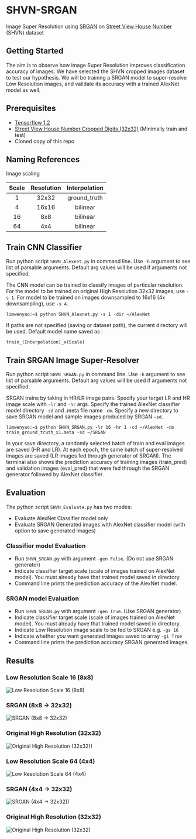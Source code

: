 # SHVN-SRGAN
Image Super Resolution using [SRGAN](https://arxiv.org/abs/1609.04802) on [Street View House Number](http://ufldl.stanford.edu/housenumbers/) (SHVN) dataset
## Getting Started

The aim is to observe how image Super Resolution improves classification accuracy of images. We have selected the SHVN cropped images dataset to test our hypothesis. We will be training a SRGAN model to super-resolve Low Resolution images, and validate its accuracy with a trained AlexNet model as well.

## Prerequisites
* [Tensorflow 1.2](https://www.tensorflow.org/install/)
* [Street View House Number Cropped Digits (32x32)](http://ufldl.stanford.edu/housenumbers/) (Minimally train and test)
* Cloned copy of this repo

## Naming References
Image scaling

| Scale | Resolution | Interpolation |
| :---: |:----------:| :------------:|
| 1     | 32x32      | ground_truth  |
| 4     | 16x16      | bilinear      |
| 16    | 8x8        | bilinear      |
| 64    | 4x4        | bilinear      |

## Train CNN Classifier
Run python script `SHVN_Alexnet.py` in command line. Use `-h` argument to see list of parsable arguments. Default arg values will be used if arguments not specified. 

The CNN model can be trained to classify images of particular resolution. For the model to be trained on original High Resolution 32x32 images, use `-s 1`. For model to be trained on images downsampled to 16x16 (4x downsampling), use `-s 4`. 
```
limwenyao:~$ python SHVN_Alexnet.py -s 1 -dir ~/AlexNet
```
If paths are not specified (saving or dataset path), the current directory will be used. Default model name saved as :
```
train_(Interpolation)_x(Scale)
```

## Train SRGAN Image Super-Resolver
Run python script `SHVN_SRGAN.py` in command line. Use `-h` argument to see list of parsable arguments. Default arg values will be used if arguments not specified. 

SRGAN trains by taking in HR/LR image pairs. Specify your target LR and HR image scale with `-lr` and `-hr` args. Specify the trained AlexNet classifier model directory `-cd` and .meta file name `-cm`. Specify a new directory to save SRGAN model and sample images produced by SRGAN `-sd`.
```
limwenyao:~$ python SHVN_SRGAN.py -lr 16 -hr 1 -cd ~/AlexNet -cm train_ground_truth_x1.meta -sd ~/SRGAN
```
In your save directory, a randomly selected batch of train and eval images are saved (HR and LR). At each epoch, the same batch of super-resolved images are saved (LR images fed through generator of SRGAN). The terminal also shows the prediction accuracy of training images (train_pred) and validation images (eval_pred) that were fed through the SRGAN generator followed by AlexNet classifier.

## Evaluation
The python script `SHVN_Evaluate.py` has two modes:
* Evaluate AlexNet Classifier model only
* Evaluate SRGAN Generated images with AlexNet classifier model (with option to save generated images)

### Classifier model Evaluation
* Run `SHVN_SRGAN.py` with argument `-gen False`. (Do not use SRGAN generator)
* Indicate classifier target scale (scale of images trained on AlexNet model). You must already have that trained model saved in directory.
* Command line prints the prediction accuracy of the AlexNet model.

### SRGAN model Evaluation
* Run `SHVN_SRGAN.py` with argument `-gen True`. (Use SRGAN generator)
* Indicate classifier target scale (scale of images trained on AlexNet model). You must already have that trained model saved in directory.
* Indicate Low Resolution image scale to be fed to SRGAN e.g. `-gs 16`
* Indicate whether you want generated images saved to array `-gi True`
* Command line prints the prediction accuracy SRGAN generated images.

## Results
### Low Resolution Scale 16 (8x8)
![Low Resolution Scale 16 (8x8)](https://github.com/limwenyao/SHVN-SRGAN/blob/master/img/eval_LR.png)
### SRGAN (8x8 -> 32x32)
![SRGAN (8x8 -> 32x32)](https://github.com/limwenyao/SHVN-SRGAN/blob/master/img/eval_SR_050.png)
### Original High Resolution (32x32)
![Original High Resolution (32x32))](https://github.com/limwenyao/SHVN-SRGAN/blob/master/img/eval_HR.png)
### Low Resolution Scale 64 (4x4)
![Low Resolution Scale 64 (4x4)](https://github.com/limwenyao/SHVN-SRGAN/blob/master/img/eval_LRx64.png)
### SRGAN (4x4 -> 32x32)
![SRGAN (4x4 -> 32x32))](https://github.com/limwenyao/SHVN-SRGAN/blob/master/img/eval_SR_050x64.png)
### Original High Resolution (32x32)
![Original High Resolution (32x32)](https://github.com/limwenyao/SHVN-SRGAN/blob/master/img/eval_HRx64.png)
